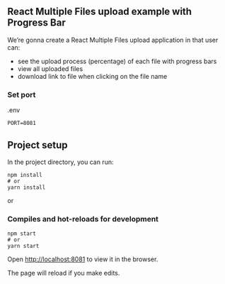 ## React Multiple Files upload example with Progress Bar

We’re gonna create a React Multiple Files upload application in that user can:

- see the upload process (percentage) of each file with progress bars
- view all uploaded files
- download link to file when clicking on the file name

### Set port
.env
```
PORT=8081
```

## Project setup

In the project directory, you can run:

```
npm install
# or
yarn install
```

or

### Compiles and hot-reloads for development

```
npm start
# or
yarn start
```

Open [http://localhost:8081](http://localhost:8081) to view it in the browser.

The page will reload if you make edits.

